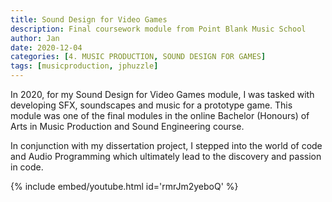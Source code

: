 ```yaml
---
title: Sound Design for Video Games
description: Final coursework module from Point Blank Music School
author: Jan
date: 2020-12-04
categories: [4. MUSIC PRODUCTION, SOUND DESIGN FOR GAMES]
tags: [musicproduction, jphuzzle]
---
```

In 2020, for my Sound Design for Video Games module, I was tasked with developing SFX, soundscapes and music for a prototype game. This module was one of the final modules in the online Bachelor (Honours) of Arts in Music Production and Sound Engineering course.

In conjunction with my dissertation project, I stepped into the world of code and Audio Programming which ultimately lead to the discovery and passion in code.

{% include embed/youtube.html id='rmrJm2yeboQ' %}
